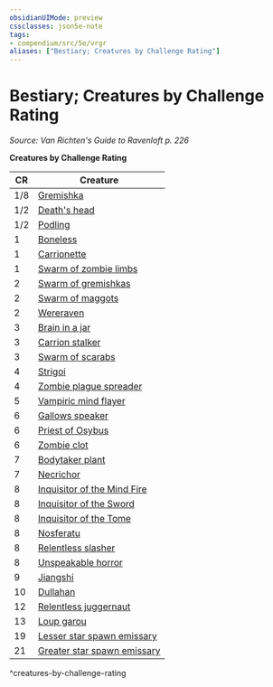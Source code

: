 ```yaml
---
obsidianUIMode: preview
cssclasses: json5e-note
tags:
- compendium/src/5e/vrgr
aliases: ["Bestiary; Creatures by Challenge Rating"]
---
```

# Bestiary; Creatures by Challenge Rating
*Source: Van Richten's Guide to Ravenloft p. 226* 

**Creatures by Challenge Rating**

| CR | Creature |
|----|----------|
| 1/8 | [Gremishka](/Systems/5e/bestiary/monstrosity/gremishka-vrgr.md) |
| 1/2 | [Death's head](/Systems/5e/bestiary/undead/deaths-head-vrgr.md) |
| 1/2 | [Podling](/Systems/5e/bestiary/plant/podling-vrgr.md) |
| 1 | [Boneless](/Systems/5e/bestiary/undead/boneless-vrgr.md) |
| 1 | [Carrionette](/Systems/5e/bestiary/construct/carrionette-vrgr.md) |
| 1 | [Swarm of zombie limbs](/Systems/5e/bestiary/undead/swarm-of-zombie-limbs-vrgr.md) |
| 2 | [Swarm of gremishkas](/Systems/5e/bestiary/monstrosity/swarm-of-gremishkas-vrgr.md) |
| 2 | [Swarm of maggots](/Systems/5e/bestiary/beast/swarm-of-maggots-vrgr.md) |
| 2 | [Wereraven](/Systems/5e/bestiary/humanoid/wereraven-vrgr.md) |
| 3 | [Brain in a jar](/Systems/5e/bestiary/undead/brain-in-a-jar-vrgr.md) |
| 3 | [Carrion stalker](/Systems/5e/bestiary/monstrosity/carrion-stalker-vrgr.md) |
| 3 | [Swarm of scarabs](/Systems/5e/bestiary/beast/swarm-of-scarabs-vrgr.md) |
| 4 | [Strigoi](/Systems/5e/bestiary/monstrosity/strigoi-vrgr.md) |
| 4 | [Zombie plague spreader](/Systems/5e/bestiary/undead/zombie-plague-spreader-vrgr.md) |
| 5 | [Vampiric mind flayer](/Systems/5e/bestiary/undead/vampiric-mind-flayer-vrgr.md) |
| 6 | [Gallows speaker](/Systems/5e/bestiary/undead/gallows-speaker-vrgr.md) |
| 6 | [Priest of Osybus](/Systems/5e/bestiary/humanoid/priest-of-osybus-vrgr.md) |
| 6 | [Zombie clot](/Systems/5e/bestiary/undead/zombie-clot-vrgr.md) |
| 7 | [Bodytaker plant](/Systems/5e/bestiary/plant/bodytaker-plant-vrgr.md) |
| 7 | [Necrichor](/Systems/5e/bestiary/undead/necrichor-vrgr.md) |
| 8 | [Inquisitor of the Mind Fire](/Systems/5e/bestiary/humanoid/inquisitor-of-the-mind-fire-vrgr.md) |
| 8 | [Inquisitor of the Sword](/Systems/5e/bestiary/humanoid/inquisitor-of-the-sword-vrgr.md) |
| 8 | [Inquisitor of the Tome](/Systems/5e/bestiary/humanoid/inquisitor-of-the-tome-vrgr.md) |
| 8 | [Nosferatu](/Systems/5e/bestiary/undead/nosferatu-vrgr.md) |
| 8 | [Relentless slasher](/Systems/5e/bestiary/fiend/relentless-slasher-vrgr.md) |
| 8 | [Unspeakable horror](/Systems/5e/bestiary/monstrosity/unspeakable-horror-vrgr.md) |
| 9 | [Jiangshi](/Systems/5e/bestiary/undead/jiangshi-vrgr.md) |
| 10 | [Dullahan](/Systems/5e/bestiary/undead/dullahan-vrgr.md) |
| 12 | [Relentless juggernaut](/Systems/5e/bestiary/fiend/relentless-juggernaut-vrgr.md) |
| 13 | [Loup garou](/Systems/5e/bestiary/monstrosity/loup-garou-vrgr.md) |
| 19 | [Lesser star spawn emissary](/Systems/5e/bestiary/aberration/lesser-star-spawn-emissary-vrgr.md) |
| 21 | [Greater star spawn emissary](/Systems/5e/bestiary/aberration/greater-star-spawn-emissary-vrgr.md) |
^creatures-by-challenge-rating